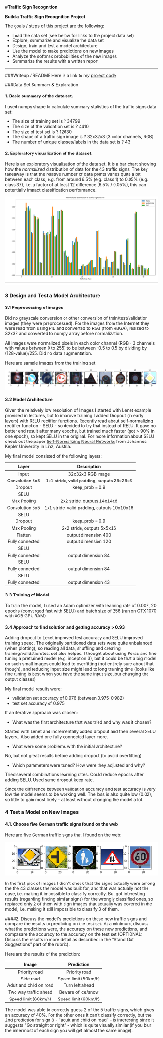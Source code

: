 #**Traffic Sign Recognition** 

**Build a Traffic Sign Recognition Project**

The goals / steps of this project are the following:
* Load the data set (see below for links to the project data set)
* Explore, summarize and visualize the data set
* Design, train and test a model architecture
* Use the model to make predictions on new images
* Analyze the softmax probabilities of the new images
* Summarize the results with a written report


[//]: # (Image References)

[image1]: ./signdistribution.png "Traffic Sign Distribution (Train, Validation, Test)"
[image2]: ./signsamples.png "Sample Traffic Signs from Training Data"
[image3]: ./signpredictions.png "5 traffic signs downloaded from Internet"

---
###Writeup / README
Here is a link to my [project code](https://github.com/atveit/TrafficSignClassification/blob/master/Traffic_Sign_Classifier.ipynb)

###Data Set Summary & Exploration

#### 1. Basic summary of the data set. 

I used numpy shape to calculate summary statistics of the traffic
signs data set:

* The size of training set is ? 34799
* The size of the validation set is ? 4410
* The size of test set is ? 12630
* The shape of a traffic sign image is ? 32x32x3 (3 color channels, RGB)
* The number of unique classes/labels in the data set is ? 43

#### 2. Exploratory visualization of the dataset.

Here is an exploratory visualization of the data set. It is a bar chart showing how the *normalized* distribution of data for the 43 traffic signs. The key takeaway is that the relative number of data points varies quite a bit between each class, e.g. from around 6.5% (e.g. class 1) to 0.05% (e.g. class 37), i.e. a factor of at least 12 difference (6.5% / 0.05%), this can potentially impact classification performance. 

![alt text][image1]

### 3 Design and Test a Model Architecture

#### 3.1 Preprocessing of images
Did no grayscale conversion or other conversion of train/test/validation images  (they were preprocessed).  For the images from the Internet they were read from using PIL and converted to RGB (from RBGA), resized to 32x32 and converted to numpy array before normalization.

All images were normalized pixels in each color channel (RGB - 3 channels with values between 0 to 255) to be between -0.5 to 0.5 by dividing by (128-value)/255. Did no data augmentation.

Here are sample images from the training set

![alt text][image2]

#### 3.2 Model Architecture

Given the relatively low resolution of Images I started with Lenet example provided in lectures, but to improve training I added Dropout (in early layers) with RELU rectifier functions. Recently read about self-normalizing rectifier function - SELU - so decided to try that instead of RELU. It gave no better end result after many epochs, but trained much faster (got > 90% in one epoch), so kept SELU in the original. For more information about SELU check out the paper [Self-Normalizing Neural Networks](https://arxiv.org/pdf/1706.02515.pdf) from Johannes Kepler University in Linz, Austria. 

My final model consisted of the following layers:

| Layer         		|     Description	        					| 
|:---------------------:|:---------------------------------------------:| 
| Input         		| 32x32x3 RGB image   							| 
| Convolution 5x5     	| 1x1 stride, valid padding, outputs 28x28x6 	|
| Dropout     |		keep_prob = 0.9	    |
| SELU	|     |
| Max Pooling				| 2x2 stride, outputs 14x14x6 |
| Convolution 5x5     	| 1x1 stride, valid padding, outputs 10x10x16 	|
| SELU	|     |
| Dropout     |		keep_prob = 0.9	    |
| Max Pooling				| 2x2 stride, outputs 5x5x16 |
| Flatten | output dimension 400 |
| Fully connected | output dimension 120 |
| SELU |	  |
| Fully connected | output dimension 84 |
| SELU |	  |
| Fully connected | output dimension 84 |
| SELU |	  |
| Fully connected | output dimension 43 |

#### 3.3 Training of Model

To train the model, I used an Adam optimizer with learning rate of 0.002, 20 epochs (converged fast with SELU) and batch size of 256 (ran on GTX 1070 with 8GB GPU RAM)

#### 3.4 Approach to find solution and getting accuracy > 0.93
Adding dropout to Lenet improved test accuracy and SELU improved training speed. The originally partitioned data sets were quite unbalanced (when plotting), so reading all data, shuffling and creating training/validation/test set also helped. I thought about using Keras and fine tuning a pretrained model (e.g. inception 3), but it could be that a big model on such small images could lead to overfitting (not entirely sure about that though), and reducing input size might lead to long training time (looks like fine tuning is best when you have the same input size, but changing the output classes)

My final model results were:
* validation set accuracy of 0.976 (between 0.975-0.982)
* test set accuracy of 0.975

If an iterative approach was chosen:
* What was the first architecture that was tried and why was it chosen?

Started with Lenet and incrementally added dropout and then several SELU layers.. Also added one fully connected layer more.

* What were some problems with the initial architecture?

No, but not great results before adding dropout (to avoid overfitting)

* Which parameters were tuned? How were they adjusted and why?

Tried several combinations learning rates. Could reduce epochs after
adding SELU. Used same dropout keep rate.

Since the difference between validation accuracy and test accuracy is very low the model seems to be working well. The loss is also quite low (0.02), so little to gain most likely - at least without changing the model a lot.

### 4 Test a Model on New Images

#### 4.1. Choose five German traffic signs found on the web

Here are five German traffic signs that I found on the web:

![alt text][image3]

In the first pick of images I didn't check that the signs actually were among the the 43 classes the model was built for, and that was actually not the case, i.e. making it impossible to classify correctly. But got interesting results (regarding finding similar signs) for the wrongly classified ones, so replaced only 2 of them with sign images that actually was covered in the model, i.e. making it still impossible to classify 3 of them.

####2. Discuss the model's predictions on these new traffic signs and compare the results to predicting on the test set. At a minimum, discuss what the predictions were, the accuracy on these new predictions, and compasare the accuracy to the accuracy on the test set (OPTIONAL: Discuss the results in more detail as described in the "Stand Out Suggestions" part of the rubric).

Here are the results of the prediction:

| Image			        |     Prediction	        					| 
|:---------------------:|:---------------------------------------------:| 
| Priority road      		| Priority road
| Side road  | Speed limit (50km/h)
| Adult and child on road| Turn left ahead
| Two way traffic ahead| Beware of ice/snow
| Speed limit (60km/h)| Speed limit (60km/h)


The model was able to correctly guess 2 of the 5 traffic signs, which gives an accuracy of 40%. For the other ones it can`t classify correctly, but the 2nd prediction for sign 3 - "adult and child on road" - is interesting since it suggests "Go straight or right" - which is quite visually similar (if you blur the innermost of each sign you will get almost the same image).



